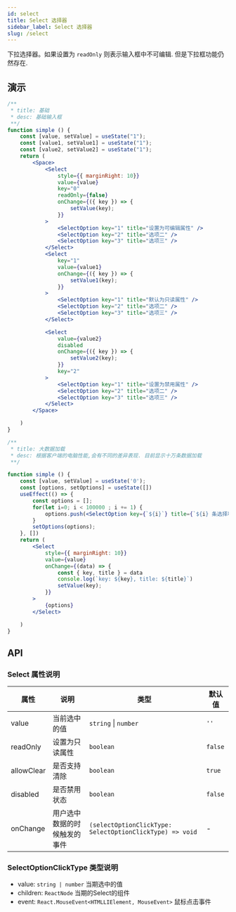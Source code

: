 ```yaml
---
id: select
title: Select 选择器
sidebar_label: Select 选择器
slug: /select
---
```


下拉选择器。如果设置为 `readOnly` 则表示输入框中不可编辑. 但是下拉框功能仍然存在.

## 演示

```jsx live
/**
 * title: 基础
 * desc: 基础输入框
 **/
function simple () {
    const [value, setValue] = useState("1");
    const [value1, setValue1] = useState("1");
    const [value2, setValue2] = useState("1");
    return (
        <Space>
            <Select
                style={{ marginRight: 10}}
                value={value}
                key="0"
                readOnly={false}
                onChange={({ key }) => {
                    setValue(key);
                }}
            >
                <SelectOption key="1" title="设置为可编辑属性" />
                <SelectOption key="2" title="选项二" />
                <SelectOption key="3" title="选项三" />
            </Select>
            <Select
                key="1"
                value={value1}
                onChange={({ key }) => {
                    setValue1(key);
                }}
            >
                <SelectOption key="1" title="默认为只读属性" />
                <SelectOption key="2" title="选项二" />
                <SelectOption key="3" title="选项三" />
            </Select>

            <Select
                value={value2}
                disabled
                onChange={({ key }) => {
                    setValue2(key);
                }}
                key="2"
            >
                <SelectOption key="1" title="设置为禁用属性" />
                <SelectOption key="2" title="选项二" />
                <SelectOption key="3" title="选项三" />
            </Select>
        </Space>

    )
}
```

```jsx live
/**
 * title: 大数据加载
 * desc: 根据客户端的电脑性能,会有不同的差异表现. 目前显示十万条数据加载
 **/

function simple () {
    const [value, setValue] = useState('0');
    const [options, setOptions] = useState([])
    useEffect(() => {
        const options = [];
        for(let i=0; i < 100000 ; i += 1) {
            options.push(<SelectOption key={`${i}`} title={`${i} 条选择项目`} ></SelectOption>);
        }
        setOptions(options);
    }, [])
    return (
        <Select
            style={{ marginRight: 10}}
            value={value}
            onChange={(data) => {
                const { key, title } = data
                console.log(`key: ${key}, title: ${title}`)
                setValue(key);
            }}
        >
            {options}
        </Select>

    )
}
```



## API 

### Select 属性说明

| 属性       | 说明                     | 类型                   | 默认值
|-----      |------                   |------                 |------------
|value      |当前选中的值               | `string` \| `number`  |  `''`
|readOnly   |设置为只读属性              | `boolean`             | `false`
|allowClear |是否支持清除                | `boolean`             | `true`
|disabled   |是否禁用状态               |`boolean`              |`false`
|onChange   |用户选中数据的时候触发的事件  | `(selectOptionClickType: SelectOptionClickType) => void` | -

### SelectOptionClickType 类型说明

- value: `string | number`  当期选中的值
- children: `ReactNode`   当期的Select的组件
- event: `React.MouseEvent<HTMLLIElement, MouseEvent>` 鼠标点击事件